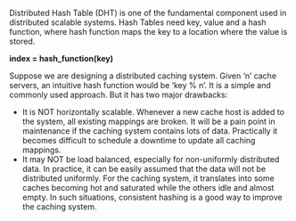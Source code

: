 Distributed Hash Table (DHT) is one of the fundamental component used in distributed scalable systems. Hash Tables need key, value and a hash function, where hash function maps the key to a location where the value is stored.

**index = hash_function(key)**

Suppose we are designing a distributed caching system. Given ‘n’ cache servers, an intuitive hash function 
would be ‘key % n’. It is a simple and commonly used approach. But it has two major drawbacks:

* It is NOT horizontally scalable. Whenever a new cache host is added to the system, all existing mappings are broken. It will be a pain point in maintenance if the caching system contains lots of data. Practically it becomes difficult to schedule a downtime to update all caching mappings.
* It may NOT be load balanced, especially for non-uniformly distributed data. In practice, it can be easily assumed that the data will not be distributed uniformly. For the caching system, it translates into some caches becoming hot and saturated while the others idle and almost empty.
In such situations, consistent hashing is a good way to improve the caching system.

